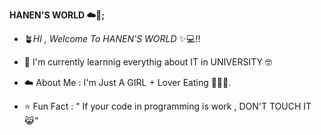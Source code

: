 **HANEN'S WORLD ☁️🐥;**

- 🪴*HI , Welcome To HANEN'S WORLD* ✨💻!!

- 🌱 I'm currently learnnig everythig about IT in UNIVERSITY 🤓

- ☁️ About Me : I'm Just A GIRL + Lover Eating 🎀🍔🍕.

- ⭐ Fun Fact : " If your code in programming is work , DON'T TOUCH IT 😹"




